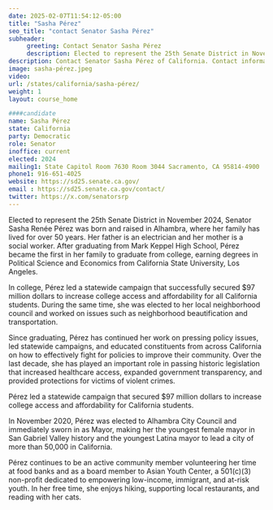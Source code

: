 ```yaml
---
date: 2025-02-07T11:54:12-05:00
title: "Sasha Pérez"
seo_title: "contact Senator Sasha Pérez"
subheader:
     greeting: Contact Senator Sasha Pérez
     description: Elected to represent the 25th Senate District in November 2024, Senator Sasha Renée Pérez was born and raised in Alhambra, where her family has lived for over 50 years.
description: Contact Senator Sasha Pérez of California. Contact information for Sasha Pérez includes email address, phone number, and mailing address.
image: sasha-pérez.jpeg
video:
url: /states/california/sasha-pérez/
weight: 1
layout: course_home

####candidate
name: Sasha Pérez
state: California
party: Democratic
role: Senator
inoffice: current
elected: 2024
mailing1: State Capitol Room 7630 Room 3044 Sacramento, CA 95814-4900
phone1: 916-651-4025
website: https://sd25.senate.ca.gov/
email : https://sd25.senate.ca.gov/contact/
twitter: https://x.com/senatorsrp
---
```

Elected to represent the 25th Senate District in November 2024, Senator Sasha Renée Pérez was born and raised in Alhambra, where her family has lived for over 50 years. Her father is an electrician and her mother is a social worker. After graduating from Mark Keppel High School, Pérez became the first in her family to graduate from college, earning degrees in Political Science and Economics from California State University, Los Angeles.

In college, Pérez led a statewide campaign that successfully secured $97 million dollars to increase college access and affordability for all California students. During the same time, she was elected to her local neighborhood council and worked on issues such as neighborhood beautification and transportation.

Since graduating, Pérez has continued her work on pressing policy issues, led statewide campaigns, and educated constituents from across California on how to effectively fight for policies to improve their community. Over the last decade, she has played an important role in passing historic legislation that increased healthcare access, expanded government transparency, and provided protections for victims of violent crimes.

Pérez led a statewide campaign that secured $97 million dollars to increase college access and affordability for California students.

In November 2020, Pérez was elected to Alhambra City Council and immediately sworn in as Mayor, making her the youngest female mayor in San Gabriel Valley history and the youngest Latina mayor to lead a city of more than 50,000 in California. 

Pérez continues to be an active community member volunteering her time at food banks and as a board member to Asian Youth Center, a 501(c)(3) non-profit dedicated to empowering low-income, immigrant, and at-risk youth. In her free time, she enjoys hiking, supporting local restaurants, and reading with her cats.
